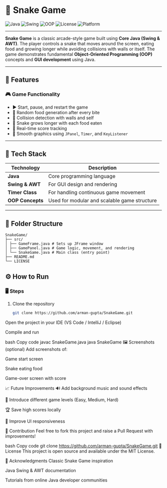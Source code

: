 # 🐍 Snake Game

![Java](https://img.shields.io/badge/Java-ED8B00?style=for-the-badge&logo=openjdk&logoColor=white)
![Swing](https://img.shields.io/badge/Swing%20%26%20AWT-GUI-blue?style=for-the-badge)
![OOP](https://img.shields.io/badge/OOP-Principles-green?style=for-the-badge)
![License](https://img.shields.io/badge/License-MIT-yellow?style=for-the-badge)
![Platform](https://img.shields.io/badge/Platform-Java%20SE-lightgrey?style=for-the-badge)

---
**Snake Game** is a classic arcade-style game built using **Core Java (Swing & AWT)**. The player controls a snake that moves around the screen, eating food and growing longer while avoiding collisions with walls or itself. The game demonstrates fundamental **Object-Oriented Programming (OOP)** concepts and **GUI development** using Java.

---

## 🚀 Features

### 🎮 Game Functionality

* ▶️ Start, pause, and restart the game  
* 🍎 Random food generation after every bite  
* 🧱 Collision detection with walls and self  
* 🐍 Snake grows longer with each food eaten  
* 🧮 Real-time score tracking  
* 🎨 Smooth graphics using `JPanel`, `Timer`, and `KeyListener`

---

## 🧰 Tech Stack

| Technology     | Description                                      |
| --------------- | ------------------------------------------------ |
| **Java**        | Core programming language                        |
| **Swing & AWT** | For GUI design and rendering                     |
| **Timer Class** | For handling continuous game movement             |
| **OOP Concepts**| Used for modular and scalable game structure      |

---

## 📂 Folder Structure

```
SnakeGame/
├── src/
│ ├── GameFrame.java # Sets up JFrame window
│ ├── GamePanel.java # Game logic, movement, and rendering
│ └── SnakeGame.java # Main class (entry point)
├── README.md
└── LICENSE
```
## ⚙️ How to Run

### 🖥️ Steps

1. Clone the repository  
   ```bash
   git clone https://github.com/arman-gupta/SnakeGame.git
Open the project in your IDE (VS Code / IntelliJ / Eclipse)

Compile and run

bash
Copy code
javac SnakeGame.java
java SnakeGame
🖼️ Screenshots (optional)
Add screenshots of:

Game start screen

Snake eating food

Game-over screen with score

📈 Future Improvements
🔊 Add background music and sound effects

🌈 Introduce different game levels (Easy, Medium, Hard)

🏆 Save high scores locally

📱 Improve UI responsiveness

🤝 Contribution
Feel free to fork this project and raise a Pull Request with improvements!

bash
Copy code
git clone https://github.com/arman-gupta/SnakeGame.git
📃 License
This project is open source and available under the MIT License.

🙌 Acknowledgments
Classic Snake Game inspiration

Java Swing & AWT documentation

Tutorials from online Java developer communities
